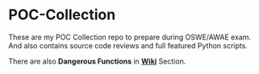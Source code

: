 # POC-Collection

These are my POC Collection repo to prepare during OSWE/AWAE exam. And also contains source code reviews and full featured Python scripts.

There are also **Dangerous Functions** in **[Wiki](https://github.com/kemrec/OSWE-Preparation/wiki)** Section.
